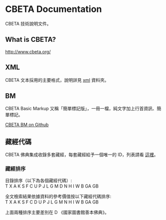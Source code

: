 # CBETA Documentation

CBETA 技術說明文件。

## What is CBETA?

http://www.cbeta.org/

## XML

CBETA 文本採用的主要格式，說明詳見 [xml](xml) 資料夾。

## BM

CBETA Basic Markup 又稱「簡單標記版」，一冊一檔，純文字加上行首資訊、簡單標記。

[CBETA BM on Github](https://github.com/mahawu/BM_u8)

## 藏經代碼

CBETA 佛典集成收錄多套藏經，每套藏經給予一個唯一的 ID，列表請看 [這裡](http://www.cbeta.org/format/id.php)。

### 藏經排序

目錄排序（以下為各個藏經代碼）:  
T X A K S F C U P J L G M D N H I W B GA GB

全文檢索結果依據資料的參考價值按以下藏經代碼排序:  
T X A K S F C D U P J L G M N H I W B GA GB

上面兩種排序主要差別在 D 《國家圖書館善本佛典》。

